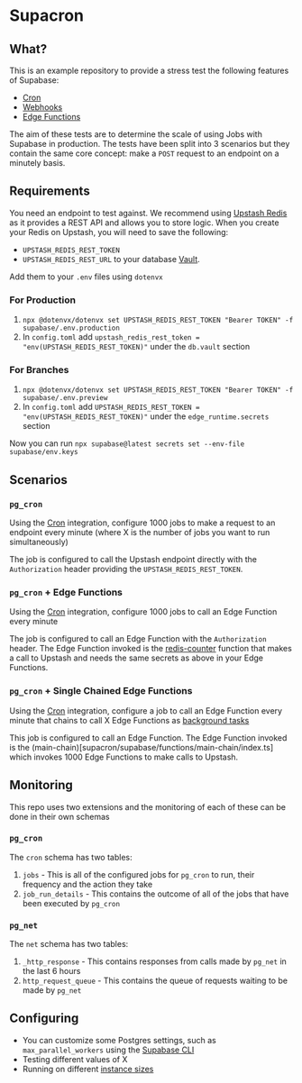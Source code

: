 # Supacron

## What?

This is an example repository to provide a stress test the following features of Supabase:
- [Cron](https://supabase.com/docs/guides/cron)
- [Webhooks](https://supabase.com/docs/guides/database/webhooks)
- [Edge Functions](https://supabase.com/docs/guides/functions)

The aim of these tests are to determine the scale of using Jobs with Supabase in production. The tests have been split into 3 scenarios but they contain the same core concept: make a `POST` request to an endpoint on a minutely basis.

## Requirements

You need an endpoint to test against. We recommend using [Upstash Redis](https://upstash.com/docs/redis/overall/getstarted) as it provides a REST API and allows you to store logic. 
When you create your Redis on Upstash, you will need to save the following:
- `UPSTASH_REDIS_REST_TOKEN`
- `UPSTASH_REDIS_REST_URL`
to your database [Vault](https://supabase.com/docs/guides/database/vault).

Add them to your `.env` files using `dotenvx`

### For Production

1. `npx @dotenvx/dotenvx set UPSTASH_REDIS_REST_TOKEN "Bearer TOKEN" -f supabase/.env.production`
2. In `config.toml` add `upstash_redis_rest_token = "env(UPSTASH_REDIS_REST_TOKEN)"` under the `db.vault` section

### For Branches

1. `npx @dotenvx/dotenvx set UPSTASH_REDIS_REST_TOKEN "Bearer TOKEN" -f supabase/.env.preview`
2. In `config.toml` add `UPSTASH_REDIS_REST_TOKEN = "env(UPSTASH_REDIS_REST_TOKEN)"` under the `edge_runtime.secrets` section

Now you can run `npx supabase@latest secrets set --env-file supabase/env.keys`

## Scenarios

### `pg_cron`

Using the [Cron](https://supabase.green/dashboard/project/_/integrations/cron/jobs) integration, configure 1000 jobs to make a request to an endpoint every minute (where X is the number of jobs you want to run simultaneously)

The job is configured to call the Upstash endpoint directly with the `Authorization` header providing the `UPSTASH_REDIS_REST_TOKEN`. 

### `pg_cron` + Edge Functions

Using the [Cron](https://supabase.green/dashboard/project/_/integrations/cron/jobs) integration, configure 1000 jobs to call an Edge Function every minute

The job is configured to call an Edge Function with the `Authorization` header. The Edge Function invoked is the [redis-counter](supacron/supabase/functions/redis-counter/index.ts) function that makes a call to Upstash and needs the same secrets as above in your Edge Functions. 

### `pg_cron` + Single Chained Edge Functions

Using the [Cron](https://supabase.green/dashboard/project/_/integrations/cron/jobs) integration, configure a job to call an Edge Function every minute that chains to call X Edge Functions as [background tasks](https://supabase.com/docs/guides/functions/background-tasks)

This job is configured to call an Edge Function. The Edge Function invoked is the (main-chain)[supacron/supabase/functions/main-chain/index.ts] which invokes 1000 Edge Functions to make calls to Upstash.

## Monitoring

This repo uses two extensions and the monitoring of each of these can be done in their own schemas

### `pg_cron`

The `cron` schema has two tables:
1. `jobs` - This is all of the configured jobs for `pg_cron` to run, their frequency and the action they take
2. `job_run_details` - This contains the outcome of all of the jobs that have been executed by `pg_cron`

### `pg_net`

The `net` schema has two tables:
1. `_http_response` - This contains responses from calls made by `pg_net` in the last 6 hours
2. `http_request_queue` - This contains the queue of requests waiting to be made by `pg_net`

## Configuring

- You can customize some Postgres settings, such as `max_parallel_workers` using the [Supabase CLI](https://supabase.com/docs/guides/database/custom-postgres-config#cli-configurable-settings)
- Testing different values of X
- Running on different [instance sizes](https://supabase.com/docs/guides/platform/compute-and-disk)

